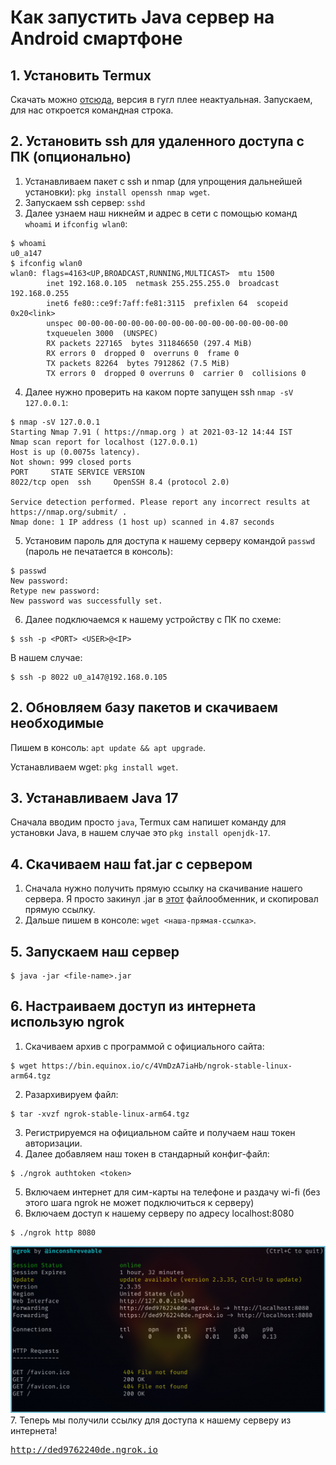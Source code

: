 # Как запустить Java сервер на Android смартфоне
## 1. Установить Termux  
Скачать можно [отсюда](https://f-droid.org/en/packages/com.termux/), версия в гугл плее неактуальная. Запускаем, для нас откроется командная строка.
## 2. Установить ssh для удаленного доступа с ПК (опционально)  
1. Устанавливаем пакет с ssh и nmap (для упрощения дальнейшей установки): `pkg install openssh nmap wget`.  
2. Запускаем ssh сервер: `sshd`  
3. Далее узнаем наш никнейм и адрес в сети c помощью команд `whoami` и `ifconfig wlan0`:
```console
$ whoami
u0_a147
$ ifconfig wlan0
wlan0: flags=4163<UP,BROADCAST,RUNNING,MULTICAST>  mtu 1500
        inet 192.168.0.105  netmask 255.255.255.0  broadcast 192.168.0.255
        inet6 fe80::ce9f:7aff:fe81:3115  prefixlen 64  scopeid 0x20<link>
        unspec 00-00-00-00-00-00-00-00-00-00-00-00-00-00-00-00
        txqueuelen 3000  (UNSPEC)
        RX packets 227165  bytes 311846650 (297.4 MiB)
        RX errors 0  dropped 0  overruns 0  frame 0
        TX packets 82264  bytes 7912862 (7.5 MiB)
        TX errors 0  dropped 0 overruns 0  carrier 0  collisions 0
```
4. Далее нужно проверить на каком порте запущен ssh `nmap -sV 127.0.0.1`:
```console
$ nmap -sV 127.0.0.1
Starting Nmap 7.91 ( https://nmap.org ) at 2021-03-12 14:44 IST
Nmap scan report for localhost (127.0.0.1)
Host is up (0.0075s latency).
Not shown: 999 closed ports
PORT     STATE SERVICE VERSION
8022/tcp open  ssh     OpenSSH 8.4 (protocol 2.0)

Service detection performed. Please report any incorrect results at https://nmap.org/submit/ .
Nmap done: 1 IP address (1 host up) scanned in 4.87 seconds
```
5. Установим пароль для доступа к нашему серверу командой `passwd` (пароль не печатается в консоль):
```console
$ passwd
New password:
Retype new password:
New password was successfully set.
```
6. Далее подключаемся к нашему устройству с ПК по схеме:
```console
$ ssh -p <PORT> <USER>@<IP>
```
В нашем случае:
```console
$ ssh -p 8022 u0_a147@192.168.0.105
```
## 2. Обновляем базу пакетов и скачиваем необходимые 
Пишем в консоль: `apt update && apt upgrade`.

Устанавливаем wget: `pkg install wget`.
## 3. Устанавливаем Java 17  
Сначала вводим просто `java`, Termux сам напишет команду для установки Java, в нашем случае это `pkg install openjdk-17`.
## 4. Скачиваем наш fat.jar с сервером
1. Сначала нужно получить прямую ссылку на скачивание нашего сервера. Я просто закинул .jar в [этот](https://anonfiles.com) файлообменник, и скопировал прямую ссылку.
2. Дальше пишем в консоле: `wget <наша-прямая-ссылка>`.
## 5. Запускаем наш сервер
~~~console
$ java -jar <file-name>.jar
~~~
## 6. Настраиваем доступ из интернета использую ngrok
1. Скачиваем архив с программой с официального сайта:
~~~console
$ wget https://bin.equinox.io/c/4VmDzA7iaHb/ngrok-stable-linux-arm64.tgz
~~~
2. Разархивируем файл:
~~~console
$ tar -xvzf ngrok-stable-linux-arm64.tgz
~~~
3. Регистрируемся на официальном сайте и получаем наш токен авторизации.
4. Далее добавляем наш токен в стандарный конфиг-файл:
~~~console
$ ./ngrok authtoken <token>
~~~
5. Включаем интернет для сим-карты на телефоне и раздачу wi-fi (без этого шага ngrok не может подключиться к серверу)
6. Включаем доступ к нашему серверу по адресу localhost:8080
~~~console
$ ./ngrok http 8080
~~~
<img src="/images/Port-Forwarding-With-Ngork-1024x543.png">
7. Теперь мы получили ссылку для доступа к нашему серверу из интернета!
<pre>
<a href="http://ded9762240de.ngrok.io">http://ded9762240de.ngrok.io</a>
</pre>
